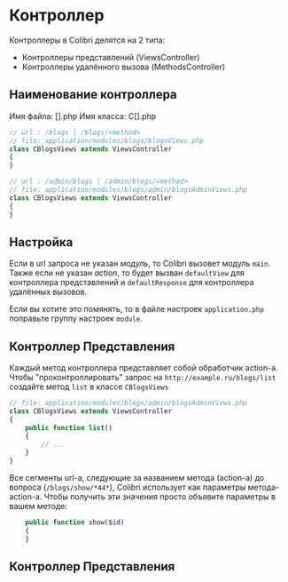 Контроллер
==========


Контроллеры в Colibri делятся на 2 типа:
- Контроллеры представлений (ViewsController)
- Контроллеры удалённого вызова (MethodsController)

Наименование контроллера
------------------------

Имя файла:
    <moduleName>[<DivisionName>]<Type>.php
Имя класса:
    С<ModuleName>[<DivisionName>]<Type>.php

```php
// url : /blogs | /blogs/<method>
// file: application/modules/blogs/blogsViews.php
class CBlogsViews extends ViewsController
{
}
```
```php
// url : /admin/blogs | /admin/blogs/<method>
// file: application/modules/blogs/admin/blogsAdminViews.php
class CBlogsViews extends ViewsController
{
}
```

Настройка
---------

Если в url запроса не указан *модуль*, то Colibri вызовет модуль `main`.  
Также если не указан *action*, то будет вызван `defaultView` для контроллера представлений
и `defaultResponse` для контроллера удалённых вызовов.

Если вы хотите это помянять, то в файле настроек `application.php` поправьте группу настроек
`module`.


Контроллер Представления
------------------------

Каждый метод контроллера представляет собой обработчик action-а.  
Чтобы "проконтроллировать" запрос на `http://example.ru/blogs/list` создайте
метод `list` в классе `CBlogsViews`
```php
// file: application/modules/blogs/admin/blogsAdminViews.php
class CBlogsViews extends ViewsController
{
    public function list()
    {
        // ...
    }
}
```
Все сегменты url-а, следующие за названием метода (action-а) до вопроса (`/blogs/show/*44*`), Colibri
использует как параметры метода-action-а. Чтобы получить эти значения просто
объявите параметры в вашем методе:
```php
    public function show($id)
    {
    }
```


Контроллер Представления
------------------------
